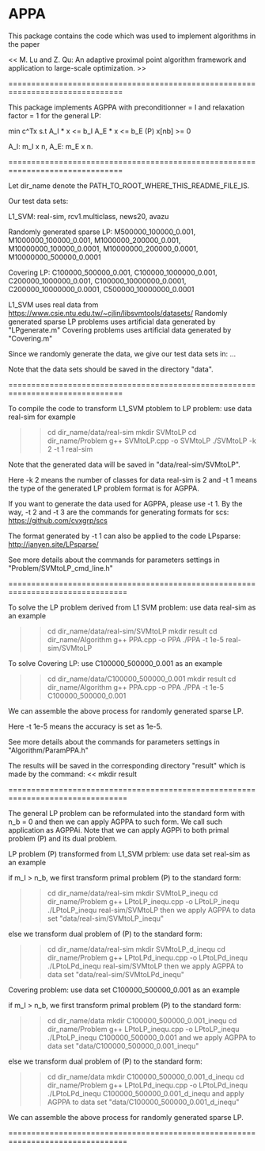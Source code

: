 # APPA
This package contains the code which was used to implement algorithms in the paper

<< M. Lu and Z. Qu: An adaptive proximal point algorithm framework and application to large-scale optimization. >>

===============================================================================

This package implements AGPPA with preconditionner = I and relaxation factor = 1 for the general LP:

min c^Tx
s.t A_I * x <= b_I
    A_E * x <= b_E       (P)
    x[nb] >= 0
    
A_I: m_I x n, A_E: m_E x n.

===============================================================================

Let dir_name denote the PATH_TO_ROOT_WHERE_THIS_README_FILE_IS.

Our test data sets:

L1_SVM: real-sim, rcv1.multiclass, news20, avazu

Randomly generated sparse LP: M500000_100000_0.001, M1000000_100000_0.001, M1000000_200000_0.001, M10000000_100000_0.0001, M10000000_200000_0.0001, M10000000_500000_0.0001

Covering LP: C100000_500000_0.001, C100000_1000000_0.001, C200000_1000000_0.001, C100000_10000000_0.0001, C200000_10000000_0.0001, C500000_10000000_0.0001

L1_SVM uses real data from https://www.csie.ntu.edu.tw/~cjlin/libsvmtools/datasets/
Randomly generated sparse LP problems uses artificial data generated by "LPgenerate.m"
Covering problems uses artificial data generated by "Covering.m"

Since we randomly generate the data, we give our test data sets in:
...

Note that the data sets should be saved in the directory "data".

===============================================================================

To compile the code to transform L1_SVM ptoblem to LP problem: use data real-sim for example
>> cd dir_name/data/real-sim
>> mkdir SVMtoLP
>> cd dir_name/Problem
>> g++ SVMtoLP.cpp -o SVMtoLP
>> ./SVMtoLP -k 2 -t 1 real-sim

Note that the generated data will be saved in "data/real-sim/SVMtoLP".

Here -k 2 means the number of classes for data real-sim is 2 and -t 1 means the type of the generated LP problem format is for AGPPA.

If you want to generate the data used for AGPPA, please use -t 1. By the way, -t 2 and -t 3  are the commands for generating formats for scs: https://github.com/cvxgrp/scs

The format generated by -t 1 can also be applied to the code LPsparse: http://ianyen.site/LPsparse/

See more details about the commands for parameters settings in "Problem/SVMtoLP_cmd_line.h"

================================================================================

To solve the LP problem derived from L1 SVM problem: use data real-sim as an example
>> cd dir_name/data/real-sim/SVMtoLP
>> mkdir result
>> cd dir_name/Algorithm
>> g++ PPA.cpp -o PPA
>> ./PPA -t 1e-5 real-sim/SVMtoLP

To solve Covering LP: use C100000_500000_0.001 as an example
>> cd dir_name/data/C100000_500000_0.001
>> mkdir result
>> cd dir_name/Algorithm
>> g++ PPA.cpp -o PPA
>> ./PPA -t 1e-5 C100000_500000_0.001

We can assemble the above process for randomly generated sparse LP.

Here -t 1e-5 means the accuracy is set as 1e-5. 

See more details about the commands for parameters settings in "Algorithm/ParamPPA.h"

The results will be saved in the corresponding directory "result" which is made by the command:
<< mkdir result

================================================================================

The general LP problem can be reformulated into the standard form with n_b = 0 and then we can apply AGPPA to such form. We call such application as AGPPAi. Note that we can apply AGPPi to both primal problem (P) and its dual problem.

LP problem (P) transformed from L1_SVM prblem: use data set real-sim as an example

if m_I > n_b, we first transform primal problem (P) to the standard form:
>> cd dir_name/data/real-sim
>> mkdir SVMtoLP_inequ
>> cd dir_name/Problem
>> g++ LPtoLP_inequ.cpp -o LPtoLP_inequ
>> ./LPtoLP_inequ real-sim/SVMtoLP
then we apply AGPPA to data set "data/real-sim/SVMtoLP_inequ"

else we transform dual problem of (P) to the standard form:
>> cd dir_name/data/real-sim
>> mkdir SVMtoLP_d_inequ
>> cd dir_name/Problem
>> g++ LPtoLPd_inequ.cpp -o LPtoLPd_inequ
>> ./LPtoLPd_inequ real-sim/SVMtoLP
then we apply AGPPA to data set "data/real-sim/SVMtoLPd_inequ"

Covering problem: use data set C100000_500000_0.001 as an example


if m_I > n_b, we first transform primal problem (P) to the standard form:
>> cd dir_name/data
>> mkdir C100000_500000_0.001_inequ
>> cd dir_name/Problem
>> g++ LPtoLP_inequ.cpp -o LPtoLP_inequ
>> ./LPtoLP_inequ C100000_500000_0.001
and we apply AGPPA to data set "data/C100000_500000_0.001_inequ"

else we transform dual problem of (P) to the standard form: 
>> cd dir_name/data
>> mkdir C100000_500000_0.001_d_inequ
>> cd dir_name/Problem
>> g++ LPtoLPd_inequ.cpp -o LPtoLPd_inequ
>> ./LPtoLPd_inequ C100000_500000_0.001_d_inequ
and apply AGPPA to data set "data/C100000_500000_0.001_d_inequ"

We can assemble the above process for randomly generated sparse LP.


================================================================================
